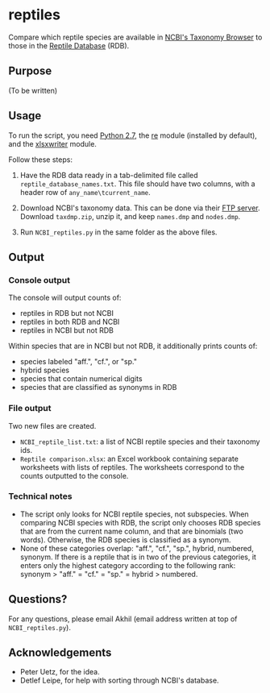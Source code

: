 # reptiles
Compare which reptile species are available in [NCBI's Taxonomy Browser](https://www.ncbi.nlm.nih.gov/Taxonomy/taxonomyhome.html/) to those in the [Reptile Database](http://reptile-database.org/) (RDB).

## Purpose
(To be written)

## Usage

To run the script, you need [Python 2.7](https://www.python.org/download/releases/2.7/), the [re](https://docs.python.org/2/library/re.html) module (installed by default), and the [xlsxwriter](https://xlsxwriter.readthedocs.io/) module.

Follow these steps:

1. Have the RDB data ready in a tab-delimited file called `reptile_database_names.txt`. This file should have two columns, with a header row of `any_name\tcurrent_name`. 

2. Download NCBI's taxonomy data. This can be done via their [FTP server](https://ftp.ncbi.nlm.nih.gov/pub/taxonomy/). Download `taxdmp.zip`, unzip it, and keep `names.dmp` and `nodes.dmp`. 

3. Run `NCBI_reptiles.py` in the same folder as the above files.


## Output

### Console output

The console will output counts of:
* reptiles in RDB but not NCBI
* reptiles in both RDB and NCBI
* reptiles in NCBI but not RDB

Within species that are in NCBI but not RDB, it additionally prints counts of:
* species labeled "aff.", "cf.", or "sp."
* hybrid species
* species that contain numerical digits
* species that are classified as synonyms in RDB

### File output

Two new files are created.

* `NCBI_reptile_list.txt`: a list of NCBI reptile species and their taxonomy ids.
* `Reptile comparison.xlsx`: an Excel workbook containing separate worksheets with lists of reptiles. The worksheets correspond to the counts outputted to the console.

### Technical notes

* The script only looks for NCBI reptile species, not subspecies. When comparing NCBI species with RDB, the script only chooses RDB species that are from the current name column, and that are binomials (two words). Otherwise, the RDB species is classified as a synonym.
* None of these categories overlap: "aff.", "cf.", "sp.", hybrid, numbered, synonym. If there is a reptile that is in two of the previous categories, it enters only the highest category according to the following rank: synonym > "aff." = "cf." = "sp." = hybrid > numbered.

## Questions?
For any questions, please email Akhil (email address written at top of `NCBI_reptiles.py`).

## Acknowledgements
* Peter Uetz, for the idea.
* Detlef Leipe, for help with sorting through NCBI's database.

